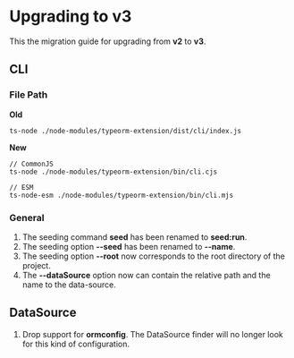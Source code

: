# Upgrading to v3

This the migration guide for upgrading from **v2** to **v3**.

## CLI

### File Path

**Old**

```shell
ts-node ./node-modules/typeorm-extension/dist/cli/index.js 
```

**New**
```shell
// CommonJS
ts-node ./node-modules/typeorm-extension/bin/cli.cjs 

// ESM
ts-node-esm ./node-modules/typeorm-extension/bin/cli.mjs
```

### General
1. The seeding command **seed** has been renamed to **seed:run**.
2. The seeding option **--seed** has been renamed to **--name**.
3. The seeding option **--root** now corresponds to the root directory of the project.
4. The **--dataSource** option now can contain the relative path and the name to the data-source.

## DataSource

1. Drop support for **ormconfig**. The DataSource finder will no longer look for this kind of configuration.
